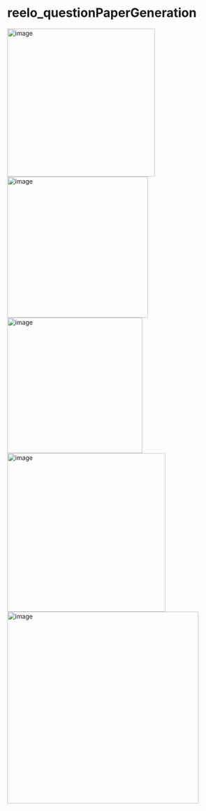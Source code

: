# reelo_questionPaperGeneration
<img width="338" alt="image" src="https://github.com/saikrishnayadav764/reelo_questionPaperGeneration/assets/106056182/a2f43a71-74c2-4792-a51d-1740ba5e141a">
<img width="322" alt="image" src="https://github.com/saikrishnayadav764/reelo_questionPaperGeneration/assets/106056182/b580a3aa-eb52-4cd6-a50f-658b65342cfa">
<img width="309" alt="image" src="https://github.com/saikrishnayadav764/reelo_questionPaperGeneration/assets/106056182/4782f284-68cc-4a6e-95a2-eb6e252b270c">
<img width="362" alt="image" src="https://github.com/saikrishnayadav764/reelo_questionPaperGeneration/assets/106056182/400df84b-3f67-4c84-addd-a4b7698e4be3">
<img width="438" alt="image" src="https://github.com/saikrishnayadav764/reelo_questionPaperGeneration/assets/106056182/c1c608ce-4c9b-4d56-8842-8470475baafd">



